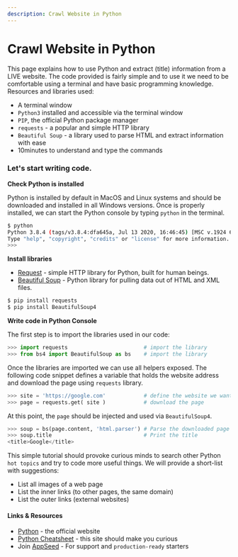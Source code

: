 ```yaml
---
description: Crawl Website in Python
---
```


# Crawl Website in Python

This page explains how to use Python and extract (title) information from a LIVE website. The code provided is fairly simple and to use it we need to be comfortable using a terminal and have basic programming knowledge. Resources and libraries used:

* A terminal window
* `Python3` installed and accessible via the terminal window
* `PIP`, the official Python package manager
* `requests` - a popular and simple HTTP library
* `Beautiful Soup` - a library used to parse HTML and extract information with ease
* 10minutes to understand and type the commands&#x20;



### Let's start writing code.

**Check Python is installed**

Python is installed by default in MacOS and Linux systems and should be downloaded and installed in all Windows versions. Once is properly installed, we can start the Python console by typing `python` in the terminal.

```bash
$ python
Python 3.8.4 (tags/v3.8.4:dfa645a, Jul 13 2020, 16:46:45) [MSC v.1924 64 bit (AMD64)] on win32
Type "help", "copyright", "credits" or "license" for more information.
>>>
```

**Install libraries**

* [Request](https://requests.readthedocs.io/en/master/) - simple HTTP library for Python, built for human beings.
* [Beautiful Soup](https://www.crummy.com/software/BeautifulSoup/bs4/doc/) - Python library for pulling data out of HTML and XML files.

```bash
$ pip install requests
$ pip install BeautifulSoup4
```

**Write code in Python Console**

The first step is to import the libraries used in our code:

```python
>>> import requests                        # import the library
>>> from bs4 import BeautifulSoup as bs    # import the library
```

Once the libraries are imported we can use all helpers exposed. The following code snippet defines a variable that holds the website address and download the page using `requests` library.

```python
>>> site = 'https://google.com'            # define the website we want to process
>>> page = requests.get( site )            # download the page
```

At this point, the `page` should be injected and used via `BeautifulSoup4`.

```python
>>> soup = bs(page.content, 'html.parser') # Parse the downloaded page with BeautifulSoup
>>> soup.title                             # Print the title   
<title>Google</title>
```

This simple tutorial should provoke curious minds to search other Python `hot topics` and try to code more useful things. We will provide a short-list with suggestions:

* List all images of a web page
* List the inner links (to other pages, the same domain)
* List the outer links (external websites)



#### Links & Resources

* [Python](https://www.python.org) - the official website
* [Python Cheatsheet](https://www.pythoncheatsheet.org) - this site should make you curious
* Join [AppSeed](https://appseed.us) - For support and `production-ready` starters&#x20;

